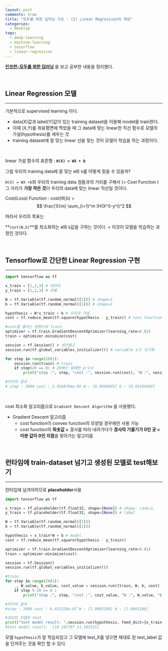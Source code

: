 ```yaml
---
layout: post
comments: true
title: "모두를 위한 딥러닝 기초 - (2) Linear Regression의 개념"
categories:
  - Develop
tags:
  - deep-learning
  - machine-learning
  - tesorflow
  - linear-regression
---
```


 <a href="https://www.inflearn.com/course/%EA%B8%B0%EB%B3%B8%EC%A0%81%EC%9D%B8-%EB%A8%B8%EC%8B%A0%EB%9F%AC%EB%8B%9D-%EB%94%A5%EB%9F%AC%EB%8B%9D-%EA%B0%95%EC%A2%8C/">**인프런-모두를 위한 딥러닝**</a> 을 보고 공부한 내용을 정리했다.

<br>

## Linear Regression 모델
---

기본적으로 supervised learning 이다.

- data(X)값과 label(Y)값이 있는 training dataset을 이용해 model을 train한다.
- 이때 (X,Y)를 좌표평면에 찍었을 때 그 data에 맞는 linear한 직선 함수로 모델의 가설(hypothesis)를 세우는 것
- training dataset에 잘 맞는 linear 선을 찾는 것이 모델이 학습을 하는 과정이다.

<br>

linear 가설 함수의 표준형 : **`H(X) = WX + b`**

그럼 우리의 training data에 잘 맞는 `W`와 `b`를 어떻게 찾을 수 있을까?

`H(X) = WX +b`와 우리의 training data 점들과의 거리를 구해서 (= Cost Function ) 그 거리가 **가장 작은 것**이 우리의 data에 맞는 linear 직선일 것이다.

Cost(Loss) Function : cost(W,b) = $$ \frac{1}{m} \sum_{i=1}^m (H(X^i)-y^i)^2 $$

따라서 우리의 목표는 

**`cost(W,b)`**를 최소화하는 `W`와 `b`값을 구하는 것이다. = 이것이 모델을 학습하는 과정인 것이다.

<br>

## Tensorflow로 간단한 Linear Regression 구현
---
```python
import tensorflow as tf

x_train = [1,2,3] # 데이터
y_train = [1,2,3] # 라벨

W = tf.Variable(tf.random_normal([1])) # shape=1
b = tf.Variable(tf.random_normal([1])) # shape=1

hypothesis = W*x_train + b # 우리의 가설
cost = tf.reduce_mean(tf.square(hypothesis - y_train)) # loss function

#cost를 줄이는 방향으로 train
optimizer = tf.train.GradientDescentOptimizer(learning_rate=0.01)
train = optimizer.minimize(cost)

session = tf.Session() # 세션열고
session.run(tf.global_variables_initializer()) # variable 노드 초기화

for step in range(2001):
    session.run(train) # train
    if step%20 == 0: # 20배수 일때만 print
        print("step :", step, "cost :", session.run(cost), "W :", session.run(W), "b :", session.run(b))

#마지막 결과
# step : 2000 cost : 2.9568784e-05 W : [0.9936845] b : [0.01435669]
```
<br>

cost 최소화 알고리즘으로 `Gradient Descent Algorithm` 을 사용했다.

- Gradient Descent 알고리즘
  - cost function이 convex function의 모양일 경우에만 사용 가능
  - cost function의 **최솟값 =** 경사를 따라 내려가다가 **경사의 기울기가 0인 곳 = 미분 값이 0인 지점**을 찾아가는 알고리즘


<br>

## 런타임에 train-dataset 넘기고 생성된 모델로 test해보기
---

런타임에 넘겨야하므로 **placeholder**사용
```python
import tensorflow as tf

x_train = tf.placeholder(tf.float32, shape=[None]) # shape: rank=1,
y_train = tf.placeholder(tf.float32, shape=[None]) # label

W = tf.Variable(tf.random_normal([1]))
b = tf.Variable(tf.random_normal([1]))

hypothesis = x_train*W + b # model
cost = tf.reduce_mean(tf.square(hypothesis - y_train))

optimizer = tf.train.GradientDescentOptimizer(learning_rate=0.01)
train = optimizer.minimize(cost)

session = tf.Session()
session.run(tf.global_variables_initializer())

#train
for step in range(2001):
    _, W_value, b_value, cost_value = session.run([train, W, b, cost] , feed_dict={x_train : [1,2,3,4,5], y_train :[2.1,3.1,4.1,5.1,6.1]})
    if step % 20 == 0 :
        print("step :", step, "cost :", cost_value, "W :", W_value, "b :", b_value)

#마지막 결과
#step : 2000 cost : 6.431228e-07 W : [1.0005189] b : [1.0981266]

#생성된 모델로 test
print("test model result: ",session.run(hypothesis, feed_dict={x_train : [9,10]}))
#test model result:  [10.102797 11.103315]
```

모델 `hypothesis`가 잘 학습되었고 그 모델에 test_X를 넣으면 제대로 된 test_label 값을 던져주는 것을 확인 할 수 있다. 

<br>

<br>

